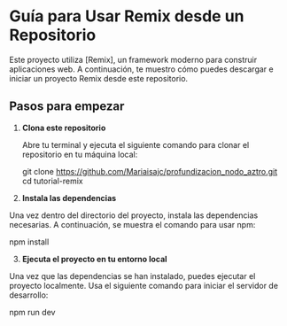 # Guía para Usar Remix desde un Repositorio

Este proyecto utiliza [Remix], un framework moderno para construir aplicaciones web. A continuación, te muestro cómo puedes descargar e iniciar un proyecto Remix desde este repositorio.


## Pasos para empezar

1. **Clona este repositorio**

   Abre tu terminal y ejecuta el siguiente comando para clonar el repositorio en tu máquina local:

   git clone https://github.com/Mariaisajc/profundizacion_nodo_aztro.git
   cd tutorial-remix

2. **Instala las dependencias**

Una vez dentro del directorio del proyecto, instala las dependencias necesarias. 
A continuación, se muestra el comando para usar npm:

npm install

3. **Ejecuta el proyecto en tu entorno local**

Una vez que las dependencias se han instalado, puedes ejecutar el proyecto localmente. Usa el siguiente comando para iniciar el servidor de desarrollo:

npm run dev

